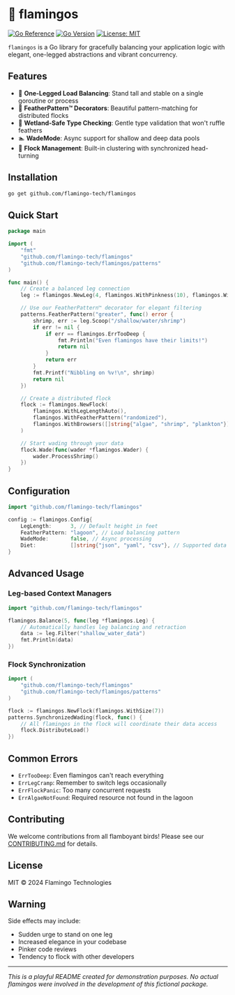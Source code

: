 # 🦩 flamingos

[![Go Reference](https://img.shields.io/badge/go-docs-blue.svg)](https://pkg.go.dev/flamingos)
[![Go Version](https://img.shields.io/badge/go-1.18%2B-pink)](https://golang.org/dl/)
[![License: MIT](https://img.shields.io/badge/License-MIT-yellow.svg)](https://opensource.org/licenses/MIT)

`flamingos` is a Go library for gracefully balancing your application logic with elegant, one-legged abstractions and vibrant concurrency.

## Features

- 🦩 **One-Legged Load Balancing**: Stand tall and stable on a single goroutine or process
- 🌸 **FeatherPattern™ Decorators**: Beautiful pattern-matching for distributed flocks
- 🦢 **Wetland-Safe Type Checking**: Gentle type validation that won't ruffle feathers
- 🏊 **WadeMode**: Async support for shallow and deep data pools
- 🦩 **Flock Management**: Built-in clustering with synchronized head-turning

## Installation

```bash
go get github.com/flamingo-tech/flamingos
```

## Quick Start

```go
package main

import (
    "fmt"
    "github.com/flamingo-tech/flamingos"
    "github.com/flamingo-tech/flamingos/patterns"
)

func main() {
    // Create a balanced leg connection
    leg := flamingos.NewLeg(4, flamingos.WithPinkness(10), flamingos.WithWadeMode(true))

    // Use our FeatherPattern™ decorator for elegant filtering
    patterns.FeatherPattern("greater", func() error {
        shrimp, err := leg.Scoop("/shallow/water/shrimp")
        if err != nil {
            if err == flamingos.ErrTooDeep {
                fmt.Println("Even flamingos have their limits!")
                return nil
            }
            return err
        }
        fmt.Printf("Nibbling on %v!\n", shrimp)
        return nil
    })

    // Create a distributed flock
    flock := flamingos.NewFlock(
        flamingos.WithLegLengthAuto(),
        flamingos.WithFeatherPattern("randomized"),
        flamingos.WithBrowsers([]string{"algae", "shrimp", "plankton"}),
    )

    // Start wading through your data
    flock.Wade(func(wader *flamingos.Wader) {
        wader.ProcessShrimp()
    })
}
```

## Configuration

```go
import "github.com/flamingo-tech/flamingos"

config := flamingos.Config{
    LegLength:      3, // Default height in feet
    FeatherPattern: "lagoon", // Load balancing pattern
    WadeMode:       false, // Async processing
    Diet:           []string{"json", "yaml", "csv"}, // Supported data formats
}
```

## Advanced Usage

### Leg-based Context Managers

```go
import "github.com/flamingo-tech/flamingos"

flamingos.Balance(5, func(leg *flamingos.Leg) {
    // Automatically handles leg balancing and retraction
    data := leg.Filter("shallow_water_data")
    fmt.Println(data)
})
```

### Flock Synchronization

```go
import (
    "github.com/flamingo-tech/flamingos"
    "github.com/flamingo-tech/flamingos/patterns"
)

flock := flamingos.NewFlock(flamingos.WithSize(7))
patterns.SynchronizedWading(flock, func() {
    // All flamingos in the flock will coordinate their data access
    flock.DistributeLoad()
})
```

## Common Errors

- `ErrTooDeep`: Even flamingos can't reach everything
- `ErrLegCramp`: Remember to switch legs occasionally
- `ErrFlockPanic`: Too many concurrent requests
- `ErrAlgaeNotFound`: Required resource not found in the lagoon

## Contributing

We welcome contributions from all flamboyant birds! Please see our [CONTRIBUTING.md](CONTRIBUTING.md) for details.

## License

MIT © 2024 Flamingo Technologies

## Warning

Side effects may include:

- Sudden urge to stand on one leg
- Increased elegance in your codebase
- Pinker code reviews
- Tendency to flock with other developers

---
*This is a playful README created for demonstration purposes. No actual flamingos were involved in the development of this fictional package.*
